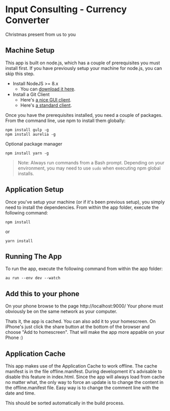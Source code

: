 
# Input Consulting - Currency Converter
Christmas present from us to you

## Machine Setup

This app is built on node.js, which has a couple of prerequisites you must install first. If you have previously setup your machine for node.js, you can skip this step.

* Install NodeJS >= 8.x
    * You can [download it here](https://nodejs.org/en/).
* Install a Git Client
    * Here's [a nice GUI client](https://desktop.github.com).
    * Here's [a standard client](https://git-scm.com).

Once you have the prerequisites installed, you need a couple of packages. From the command line, use npm to install them globally:

```
npm install gulp -g
npm install aurelia -g
```
Optional package manager
```
npm install yarn -g
```

> Note: Always run commands from a Bash prompt. Depending on your environment, you may need to use `sudo` when executing npm global installs.

## Application Setup

Once you've setup your machine (or if it's been previous setup), you simply need to install the dependencies. From within the app folder, execute the following command:

```
npm install
```
or
```
yarn install
```

## Running The App

To run the app, execute the following command from within the app folder:

```
au run --env dev --watch
```
## Add this to your phone

On your phone browse to the page http://localhost:9000/ 
Your phone must obviously be on the same network as your computer.

Thats it, the app is cached. You can also add it to your homescreen. On iPhone's just click the share button at the bottom of the browser and choose "Add to homescreen". That will make the app more appable on your Phone :)

## Application Cache

This app makes use of the Application Cache to work offline. The cache manifest is in the file offline.manifest. During development it's advisable to disable this feature in index.html.
Since the app will always load from cache no matter what, the only way to force an update is to change the content in the offline.manifest file. Easy way is to change the comment line with the date and time.

This should be sorted automatically in the build process.
